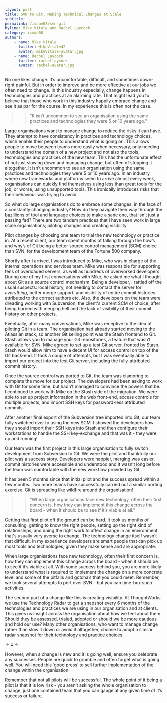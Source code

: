 ```yaml
---
layout: post
title: SVN to Git, Making Technical Changes at Scale
subtitle: 
permalink: /issue08/svn-git
byline: Mike Vitale and Rachel Laycock
category: issue08
authors:
    - name: Mike Vitale
      twitter: MikeVitale42
      avatar: mikeVitale-avatar.jpg
    - name: Rachel Laycock
      twitter: rachellaycock
      avatar: rachel-avatar.jpg 
---
```

No one likes change. It’s uncomfortable, difficult, and sometimes down-right painful. But in order to improve and be more effective at our jobs we often need to change. In this industry especially, change happens in technologies and practices at an alarming rate. That might lead you to believe that those who work in this industry happily embrace change and see it as par for the course. In my experience this is often not the case.

>> "It isn’t uncommon to see an organisation using the same practices and technologies they were 5 or 10 years ago."

Large organisations want to manage change to reduce the risks it can have. They attempt to have consistency in practices and technology choices, which enable their people to understand what is going on. This allows people to move between teams more easily when necessary, only needing to understand the domain of a new project and not also the tools, technologies and practices of the new team. This has the unfortunate effect of not just slowing down and managing change, but often of stopping it altogether. It isn’t uncommon to see an organisation using the same practices and technologies they were 5 or 10 years ago. In an industry where new frameworks and platforms seem to arrive almost every week, organisations can quickly find themselves using less than great tools for the job, or worse, using unsupported tools. This ironically introduces risks that their behaviour was trying to avoid. 

So what do large organisations do to embrace some changes, in the face of a constantly changing industry? How do they navigate their way through the bazillions of tool and language choices to make a sane one, that isn’t just a passing fad? There are two tandem practices that I have seen work in large scale organisations; piloting changes and creating visibility. 

Pilot changes by choosing one team to trial the new technology or practice in. At a recent client, our team spent months of talking through the how’s and why’s of Git being a better source control management (SCM) choice than SVN, for the development team of the Fortune 500 company.

Shortly after I arrived, I was introduced to Mike, who was in charge of the internal operations and services team. Mike was responsible for supporting tens of overloaded servers, as well as hundreds of overworked developers. During one of my first conversations with Mike, he asked me what I thought about Git as a source control mechanism.  Being a developer, I rattled off the usual suspects: local history, not needing to contact the server for *everything*, better merge support,  and visibility of entire commit histories attributed to the correct authors etc. Also, the developers on the team were dreading working with Subversion, the client's current SCM of choice, after being burned with merging hell and the lack of visibility of their commit history on other projects. 

Eventually, after many conversations, Mike was receptive to the idea of piloting Git in a team. The organisation had already started moving to the Atlassian stack, so another Git selling point was the Stash frontend to Git. Stash allows you to manage your Git repositories, a feature that wasn’t available for SVN. Mike agreed to set up a test Git server, fronted by Stash. Stash would allow him to have a decent UI for access control on top of the Git back-end.  It took a couple of attempts, but I was eventually able to import our project into the test Git server, including the fully-attributed commit history.

Once the source control was ported to Git, the team was clamoring to complete the move for our project. The developers had been asking to work with Git for some time, but hadn’t managed to convince the powers that be. I continued to work with Mike on the Stash side of the migration. We were able to set up project information in the web front-end, access controls for multiple projects, and import SSH keys for password-less attributed commits.

After another final export of the Subversion tree imported into Git, our team fully switched over to using the new SCM.  I showed the developers how they should import their SSH keys into Stash and then configure their workstations to handle the SSH key-exchange and that was it - they were up and running!

Our team was the first project in this large organisation to fully switch development from Subversion to Git. We were the pilot and thankfully our pilot was a success story. Developers were happier, merging was easier, commit histories were accessible and understood and it wasn’t long before the team was comfortable with the new workflow provided by Git. 

It has been 5 months since that initial pilot and the success spread within a few months. Two more teams have successfully carried out a similar porting exercise. Git is spreading like wildfire around the organisation!

>> “When large organisations face new technology, often their first concern is, how they can implement this change across the board - when it should be to see if it’s viable at all.”

Getting that first pilot off the ground can be hard. It took us months of consulting, getting to know the right people, setting up the right kind of relationships, and doing the right work to affect change in an environment that's usually very averse to change. The technology change itself wasn’t that difficult. In my experience developers are smart people that can pick up most tools and technologies, given they make sense and are appropriate. 

When large organisations face new technology, often their first concern is, how they can implement this change across the board - when it should be to see if it’s viable at all. With some success behind you, you are more likely to understand what is required to implement the change on a more concrete level and some of the pitfalls and gotcha’s that you could meet. Remember, we took several attempts to port over SVN - but you can time-box such activities.

The second part of a change like this is creating visibility. At ThoughtWorks we use the Technology Radar to get a snapshot every 6 months of the technologies and practices we are using in our organisation and at clients. This gives us insight across the organisation about how we feel about them. Should they be assessed, trialed, adopted or should we be more cautious and hold our use? Many other organisations, who want to manage change rather than slow it down or avoid it altogether, choose to adopt a similar radar snapshot for their technology and practice choices. 

-> ⁂ <-

However, when a change is new and it is going well, ensure you celebrate any successes. People are quick to grumble and often forget what is going well. You will need this ‘good press’ to sell further implementation of the change within the organisation.

Remember that not all pilots will be successful. The whole point of it being a pilot is that it is low risk - you aren’t asking the whole organisation to change, just one contained team that you can gauge at any given time of it’s success or failure.